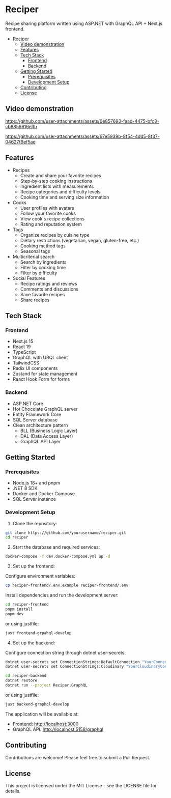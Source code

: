 # Reciper

Recipe sharing platform written using ASP.NET with GraphQL API + Next.js frontend.

<!--toc:start-->

- [Reciper](#reciper)
  - [Video demonstration](#video-demonstration)
  - [Features](#features)
  - [Tech Stack](#tech-stack)
    - [Frontend](#frontend)
    - [Backend](#backend)
  - [Getting Started](#getting-started)
    - [Prerequisites](#prerequisites)
    - [Development Setup](#development-setup)
  - [Contributing](#contributing)
  - [License](#license)
  <!--toc:end-->

## Video demonstration

<https://github.com/user-attachments/assets/0e857693-faad-4475-bfc3-cb8859616e3b>

<https://github.com/user-attachments/assets/67e5939b-8f54-4dd5-8f37-04627f9ef5ae>

## Features

- Recipes
  - Create and share your favorite recipes
  - Step-by-step cooking instructions
  - Ingredient lists with measurements
  - Recipe categories and difficulty levels
  - Cooking time and serving size information
- Cooks
  - User profiles with avatars
  - Follow your favorite cooks
  - View cook's recipe collections
  - Rating and reputation system
- Tags
  - Organize recipes by cuisine type
  - Dietary restrictions (vegetarian, vegan, gluten-free, etc.)
  - Cooking method tags
  - Seasonal tags
- Multicriterial search
  - Search by ingredients
  - Filter by cooking time
  - Filter by difficulty
- Social Features
  - Recipe ratings and reviews
  - Comments and discussions
  - Save favorite recipes
  - Share recipes

## Tech Stack

### Frontend

- Next.js 15
- React 19
- TypeScript
- GraphQL with URQL client
- TailwindCSS
- Radix UI components
- Zustand for state management
- React Hook Form for forms

### Backend

- ASP.NET Core
- Hot Chocolate GraphQL server
- Entity Framework Core
- SQL Server database
- Clean architecture pattern
  - BLL (Business Logic Layer)
  - DAL (Data Access Layer)
  - GraphQL API Layer

## Getting Started

### Prerequisites

- Node.js 18+ and pnpm
- .NET 8 SDK
- Docker and Docker Compose
- SQL Server instance

### Development Setup

1. Clone the repository:

```bash
git clone https://github.com/yourusername/reciper.git
cd reciper
```

2. Start the database and required services:

```bash
docker-compose -f dev.docker-compose.yml up -d
```

3. Set up the frontend:

Configure environment variables:

```bash
cp reciper-frontend/.env.example reciper-frontend/.env
```

Install dependencies and run the development server:

```bash
cd reciper-frontend
pnpm install
pnpm dev
```

or using justfile:

```bash
just frontend-grpahql-develop
```

4. Set up the backend:

Configure connection string through dotnet user-secrets:

```bash
dotnet user-secrets set ConnectionStrings:DefaultConnection "YourConnectionString"
dotnet user-secrets set ConnectionStrings:Cloudinary "YourCloudinaryConnectionString"
```

```bash
cd reciper-backend
dotnet restore
dotnet run --project Reciper.GraphQL
```

or using justfile:

```bash
just backend-graphql-develop
```

The application will be available at:

- Frontend: <http://localhost:3000>
- GraphQL API: <http://localhost:5158/graphql>

## Contributing

Contributions are welcome! Please feel free to submit a Pull Request.

## License

This project is licensed under the MIT License - see the LICENSE file for details.
